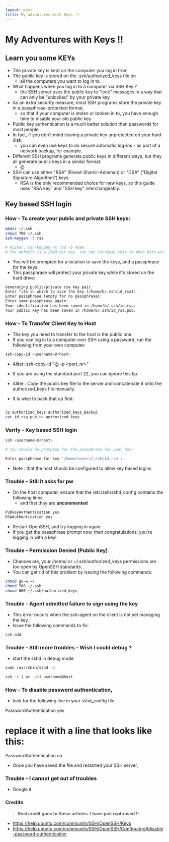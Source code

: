 ```yaml
---
layout: post
title: My adventures with Keys !!
---
```


# My Adventures with Keys !!

## Learn you some KEYs

- The private key is kept on the computer you log in from
- The public key is stored on the .ssh/authorized_keys file on
  - all the computers you want to log in to.
- What happens when you log in to a computer via SSH Key ?
  - the SSH server uses the public key to "lock" messages in a way that can only be "unlocked" by your private key 
- As an extra security measure, most SSH programs store the private key in a passphrase-protected format, 
  - so that if your computer is stolen or broken in to, you have enough time to disable your old public key
- Public key authentication is a much better solution than passwords for most people. 
- In fact, if you don't mind leaving a private key unprotected on your hard disk, 
  - you can even use keys to do secure automatic log-ins - as part of a network backup, for example. 
- Different SSH programs generate public keys in different ways, but they all generate public keys in a similar format:
  - <ssh-rsa or ssh-dss> <really long string of nonsense> <username>@<host>
- SSH can use either "RSA" (Rivest-Shamir-Adleman) or "DSA" ("Digital Signature Algorithm") keys. 
  - RSA is the only recommended choice for new keys, so this guide uses "RSA key" and "SSH key" interchangeably.


## Key based SSH login

### How - To create your public and private SSH keys:

```bash
mkdir ~/.ssh
chmod 700 ~/.ssh
ssh-keygen -t rsa

# Aliter: ssh-keygen -t rsa -b 4096
# The default is a 2048 bit key. You can increase this to 4096 bits with the -b flag 
```

- You will be prompted for a location to save the keys, and a passphrase for the keys. 
- This passphrase will protect your private key while it's stored on the hard drive:

```bash
Generating public/private rsa key pair.
Enter file in which to save the key (/home/b/.ssh/id_rsa):
Enter passphrase (empty for no passphrase):
Enter same passphrase again:
Your identification has been saved in /home/b/.ssh/id_rsa.
Your public key has been saved in /home/b/.ssh/id_rsa.pub.
```

### How - To Transfer Client Key to Host

- The key you need to transfer to the host is the public one. 
- If you can log in to a computer over SSH using a password, run the following from your own computer:

```bash
ssh-copy-id <username>@<host>
```

- Aliter: ssh-copy-id "<username>@<host> -p <port_nr>"
- If you are using the standard port 22, you can ignore this tip.
- Aliter : Copy the public key file to the server and concatenate it onto the authorized_keys file manually. 

- It is wise to back that up first:

```bash

cp authorized_keys authorized_keys_Backup
cat id_rsa.pub >> authorized_keys
```

### Verify - Key based SSH login

```bash
ssh <username>@<host>

# You should be prompted for the passphrase for your key:

Enter passphrase for key '/home/<user>/.ssh/id_rsa':
```

- Note : that the host should be configured to allow key based logins

### Trouble - Still it asks for pw

- On the host computer, ensure that the /etc/ssh/sshd_config contains the following lines, 
  - and that they are **uncommented**

```bash
PubkeyAuthentication yes
RSAAuthentication yes
```

- Restart OpenSSH, and try logging in again. 
- If you get the passphrase prompt now, then congratulations, you're logging in with a key!

### Trouble - Permission Denied (Public Key)

- Chances are, your /home/<user> or ~/.ssh/authorized_keys permissions are too open by OpenSSH standards. 
- You can get rid of this problem by issuing the following commands:

```bash
chmod go-w ~/
chmod 700 ~/.ssh
chmod 600 ~/.ssh/authorized_keys
```

### Trouble - Agent admitted failure to sign using the key

- This error occurs when the ssh-agent on the client is not yet managing the key.
- Issue the following commands to fix: 

```bash
ssh-add
```

### Trouble - Still more troubles - Wish I could debug ?

- start the sshd in debug mode

```bash
sudo /usr/sbin/sshd -d

ssh -v ( or -vv) username@host
```

### How - To disable password authentication, 

- look for the following line in your sshd_config file:

PasswordAuthentication yes
# replace it with a line that looks like this:
PasswordAuthentication no

- Once you have saved the file and restarted your SSH server, 

### Trouble - I cannot get out of troubles

- Google it

### Credits

> **Real credit goes to these articles. I have just rephrased !!**

- https://help.ubuntu.com/community/SSH/OpenSSH/Keys
- https://help.ubuntu.com/community/SSH/OpenSSH/Configuring#disable-password-authentication
